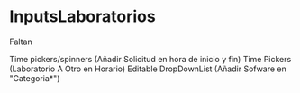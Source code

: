 # InputsLaboratorios

Faltan 

Time pickers/spinners (Añadir Solicitud en hora de inicio y fin)
Time Pickers (Laboratorio A Otro en Horario)
Editable DropDownList (Añadir Sofware en "Categoria*")
